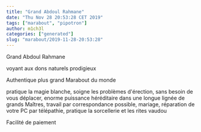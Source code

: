 ```yaml
---
title: "Grand Abdoul Rahmane"
date: "Thu Nov 28 20:53:28 CET 2019"
tags: ["marabout", "pipotron"]
author: m1ch3l
categories: ["generated"]
slug: "marabout/2019-11-28-20:53:28"
---
```


Grand Abdoul Rahmane

voyant aux dons naturels prodigieux

Authentique plus grand Marabout du monde

pratique la magie blanche, soigne les problèmes d'érection, sans besoin de vous déplacer, enorme puissance héréditaire dans une longue lignée de grands Maîtres, travail par correspondance possible, mariage, réparation de votre PC par télépathie, pratique la sorcellerie et les rites vaudou

Facilité de paiement
